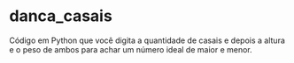 # danca_casais
Código em Python que você digita a quantidade de casais e depois a altura e o peso de ambos para achar um número ideal de maior e menor.
